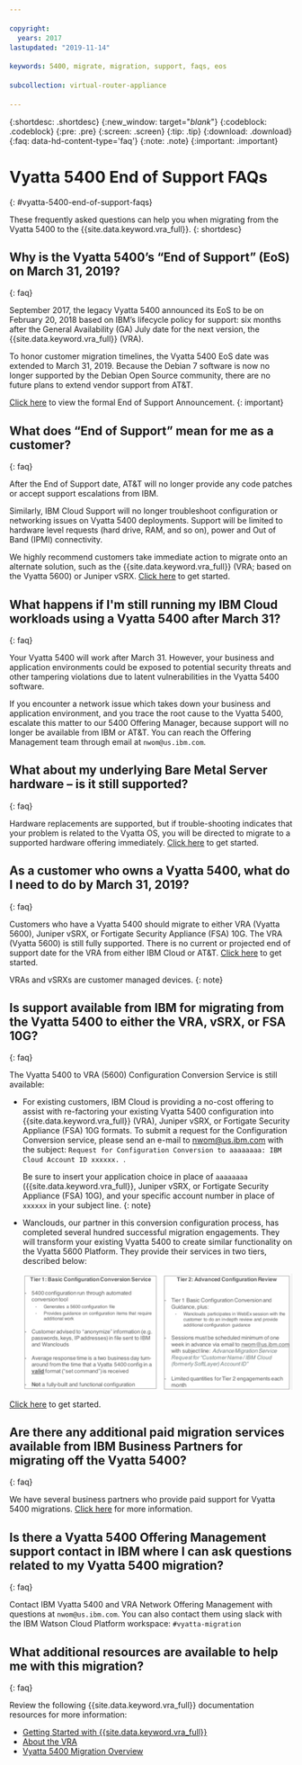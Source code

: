 ```yaml
---

copyright:
  years: 2017
lastupdated: "2019-11-14"

keywords: 5400, migrate, migration, support, faqs, eos

subcollection: virtual-router-appliance

---
```


{:shortdesc: .shortdesc}
{:new_window: target="_blank_"}
{:codeblock: .codeblock}
{:pre: .pre}
{:screen: .screen}
{:tip: .tip}
{:download: .download}
{:faq: data-hd-content-type='faq'}
{:note: .note}
{:important: .important}

# Vyatta 5400 End of Support FAQs
{: #vyatta-5400-end-of-support-faqs}

These frequently asked questions can help you when migrating from the Vyatta 5400 to the {{site.data.keyword.vra_full}}.
{: shortdesc}

## Why is the Vyatta 5400’s “End of Support” (EoS) on March 31, 2019?
{: faq}

September 2017, the legacy Vyatta 5400 announced its EoS to be on February 20, 2018 based on IBM’s lifecycle policy for support:  six months after the General Availability (GA) July date for the next version, the {{site.data.keyword.vra_full}} (VRA).

To honor customer migration timelines, the Vyatta 5400 EoS date was extended to March 31, 2019. Because the Debian 7 software is now no longer supported by the Debian Open Source community, there are no future plans to extend vendor support from AT&T.

[Click here](/docs/virtual-router-appliance?topic=virtual-router-appliance-vyatta-5400-end-of-support-announcement) to view the formal End of Support Announcement.
{: important}

## What does “End of Support” mean for me as a customer?
{: faq}

After the End of Support date, AT&T will no longer provide any code patches or accept support escalations from IBM.

Similarly, IBM Cloud Support will no longer troubleshoot configuration or networking issues on Vyatta 5400 deployments.  Support will be limited to hardware level requests (hard drive, RAM, and so on), power and Out of Band (IPMI) connectivity.

We highly recommend customers take immediate action to migrate onto an alternate solution, such as the {{site.data.keyword.vra_full}} (VRA; based on the Vyatta 5600) or Juniper vSRX.  [Click here](/docs/virtual-router-appliance?topic=virtual-router-appliance-migration-overview) to get started.

## What happens if I'm still running my IBM Cloud workloads using a Vyatta 5400 after March 31?
{: faq}

Your Vyatta 5400 will work after March 31. However, your business and application environments could be exposed to potential security threats and other tampering violations due to latent vulnerabilities in the Vyatta 5400 software.

If you encounter a network issue which takes down your business and application environment, and you trace the root cause to the Vyatta 5400, escalate this matter to our 5400 Offering Manager, because support will no longer be available from IBM or AT&T. You can reach the Offering Management team through email at `nwom@us.ibm.com`.

## What about my underlying Bare Metal Server hardware – is it still supported?
{: faq}

Hardware replacements are supported, but if trouble-shooting indicates that your problem is related to the Vyatta OS, you will be directed to migrate to a supported hardware offering immediately. [Click here](/docs/virtual-router-appliance?topic=virtual-router-appliance-migration-overview) to get started.

## As a customer who owns a Vyatta 5400, what do I need to do by March 31, 2019?
{: faq}

Customers who have a Vyatta 5400 should migrate to either VRA (Vyatta 5600), Juniper vSRX, or Fortigate Security Appliance (FSA) 10G. The VRA (Vyatta 5600) is still fully supported. There is no current or projected end of support date for the VRA from either IBM Cloud or AT&T. [Click here](/docs/virtual-router-appliance?topic=virtual-router-appliance-migration-overview) to get started.

  VRAs and vSRXs are customer managed devices.
  {: note}

## Is support available from IBM for migrating from the Vyatta 5400 to either the VRA, vSRX, or FSA 10G?
{: faq}

The Vyatta 5400 to VRA (5600) Configuration Conversion Service is still available:

* For existing customers, IBM Cloud is providing a no-cost offering to assist with re-factoring your existing Vyatta 5400 configuration into {{site.data.keyword.vra_full}} (VRA), Juniper vSRX, or Fortigate Security Appliance (FSA) 10G formats. To submit a request for the Configuration Conversion service, please send an e-mail to nwom@us.ibm.com with the subject: `Request for Configuration Conversion to aaaaaaaa: IBM Cloud Account ID xxxxxx. `.

  Be sure to insert your application choice in place of `aaaaaaaa` ({{site.data.keyword.vra_full}}, Juniper vSRX, or Fortigate Security Appliance (FSA) 10G), and your specific account number in place of `xxxxxx` in your subject line.
  {: note}

* Wanclouds, our partner in this conversion configuration process, has completed several hundred successful migration engagements. They will transform your existing Vyatta 5400 to create similar functionality on the Vyatta 5600 Platform. They provide their services in two tiers, described below:

  ![Tiers](images/tiers.png "Tiers")

[Click here](/docs/virtual-router-appliance?topic=virtual-router-appliance-migration-overview) to get started.

## Are there any additional paid migration services available from IBM Business Partners for migrating off the Vyatta 5400?
{: faq}

We have several business partners who provide paid support for Vyatta 5400 migrations. [Click here](/docs/virtual-router-appliance?topic=virtual-router-appliance-vyatta-5400-end-of-support-announcement) for more information.

## Is there a Vyatta 5400 Offering Management support contact in IBM where I can ask questions related to my Vyatta 5400 migration?
{: faq}

Contact IBM Vyatta 5400 and VRA Network Offering Management with questions at `nwom@us.ibm.com`. You can also contact them using slack with the IBM Watson Cloud Platform workspace: `#vyatta-migration`

## What additional resources are available to help me with this migration?
{: faq}

Review the following {{site.data.keyword.vra_full}} documentation resources for more information:

  * [Getting Started with {{site.data.keyword.vra_full}}](/docs/virtual-router-appliance?topic=virtual-router-appliance-getting-started)
  * [About the VRA](/docs/virtual-router-appliance?topic=virtual-router-appliance-about-the-vra)
  * [Vyatta 5400 Migration Overview](/docs/virtual-router-appliance?topic=virtual-router-appliance-migration-overview)

